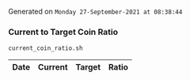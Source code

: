 Generated on `Monday 27-September-2021 at 08:38:44`

### Current to Target Coin Ratio
`current_coin_ratio.sh`

Date|Current|Target|Ratio
---|---|---|---
